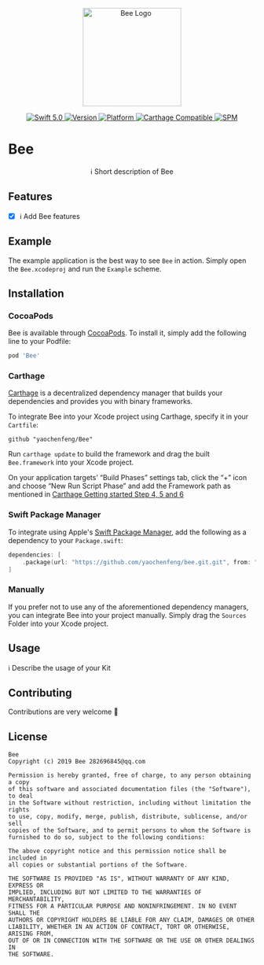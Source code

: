 <p align="center">
   <img width="200" src="https://raw.githubusercontent.com/SvenTiigi/SwiftKit/gh-pages/readMeAssets/SwiftKitLogo.png" alt="Bee Logo">
</p>

<p align="center">
   <a href="https://developer.apple.com/swift/">
      <img src="https://img.shields.io/badge/Swift-5.0-orange.svg?style=flat" alt="Swift 5.0">
   </a>
   <a href="http://cocoapods.org/pods/Bee">
      <img src="https://img.shields.io/cocoapods/v/Bee.svg?style=flat" alt="Version">
   </a>
   <a href="http://cocoapods.org/pods/Bee">
      <img src="https://img.shields.io/cocoapods/p/Bee.svg?style=flat" alt="Platform">
   </a>
   <a href="https://github.com/Carthage/Carthage">
      <img src="https://img.shields.io/badge/Carthage-compatible-4BC51D.svg?style=flat" alt="Carthage Compatible">
   </a>
   <a href="https://github.com/apple/swift-package-manager">
      <img src="https://img.shields.io/badge/Swift%20Package%20Manager-compatible-brightgreen.svg" alt="SPM">
   </a>
</p>

# Bee

<p align="center">
ℹ️ Short description of Bee
</p>

## Features

- [x] ℹ️ Add Bee features

## Example

The example application is the best way to see `Bee` in action. Simply open the `Bee.xcodeproj` and run the `Example` scheme.

## Installation

### CocoaPods

Bee is available through [CocoaPods](http://cocoapods.org). To install
it, simply add the following line to your Podfile:

```bash
pod 'Bee'
```

### Carthage

[Carthage](https://github.com/Carthage/Carthage) is a decentralized dependency manager that builds your dependencies and provides you with binary frameworks.

To integrate Bee into your Xcode project using Carthage, specify it in your `Cartfile`:

```ogdl
github "yaochenfeng/Bee"
```

Run `carthage update` to build the framework and drag the built `Bee.framework` into your Xcode project. 

On your application targets’ “Build Phases” settings tab, click the “+” icon and choose “New Run Script Phase” and add the Framework path as mentioned in [Carthage Getting started Step 4, 5 and 6](https://github.com/Carthage/Carthage/blob/master/README.md#if-youre-building-for-ios-tvos-or-watchos)

### Swift Package Manager

To integrate using Apple's [Swift Package Manager](https://swift.org/package-manager/), add the following as a dependency to your `Package.swift`:

```swift
dependencies: [
    .package(url: "https://github.com/yaochenfeng/bee.git.git", from: "1.0.0")
]
```

### Manually

If you prefer not to use any of the aforementioned dependency managers, you can integrate Bee into your project manually. Simply drag the `Sources` Folder into your Xcode project.

## Usage

ℹ️ Describe the usage of your Kit

## Contributing
Contributions are very welcome 🙌

## License

```
Bee
Copyright (c) 2019 Bee 282696845@qq.com

Permission is hereby granted, free of charge, to any person obtaining a copy
of this software and associated documentation files (the "Software"), to deal
in the Software without restriction, including without limitation the rights
to use, copy, modify, merge, publish, distribute, sublicense, and/or sell
copies of the Software, and to permit persons to whom the Software is
furnished to do so, subject to the following conditions:

The above copyright notice and this permission notice shall be included in
all copies or substantial portions of the Software.

THE SOFTWARE IS PROVIDED "AS IS", WITHOUT WARRANTY OF ANY KIND, EXPRESS OR
IMPLIED, INCLUDING BUT NOT LIMITED TO THE WARRANTIES OF MERCHANTABILITY,
FITNESS FOR A PARTICULAR PURPOSE AND NONINFRINGEMENT. IN NO EVENT SHALL THE
AUTHORS OR COPYRIGHT HOLDERS BE LIABLE FOR ANY CLAIM, DAMAGES OR OTHER
LIABILITY, WHETHER IN AN ACTION OF CONTRACT, TORT OR OTHERWISE, ARISING FROM,
OUT OF OR IN CONNECTION WITH THE SOFTWARE OR THE USE OR OTHER DEALINGS IN
THE SOFTWARE.
```
